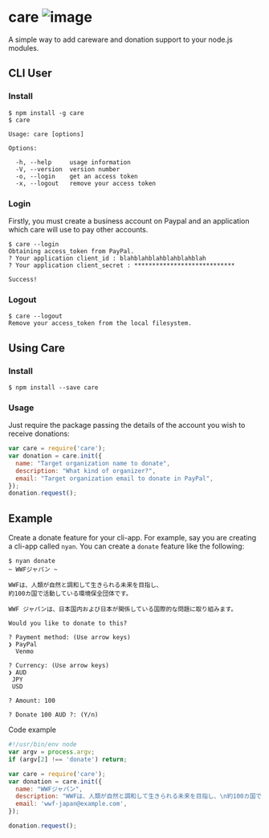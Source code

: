 # care ![image](http://care-server.herokuapp.com/care/badge/grunt/wwf-japan/JPY.svg)

A simple way to add careware and donation support to your node.js modules.

## CLI User
### Install
```
$ npm install -g care
$ care

Usage: care [options]

Options:

  -h, --help     usage information
  -V, --version  version number
  -o, --login    get an access token
  -x, --logout   remove your access token
```

### Login
Firstly, you must create a business account on Paypal and an application which care will use to pay other accounts.
```
$ care --login
Obtaining access_token from PayPal.
? Your application client_id : blahblahblahblahblahblah
? Your application client_secret : ****************************

Success!
```

### Logout
```
$ care --logout
Remove your access_token from the local filesystem.
```

## Using Care
### Install
```
$ npm install --save care
```

### Usage
Just require the package passing the details of the account you wish to receive donations:
```js
var care = require('care');
var donation = care.init({
  name: "Target organization name to donate",
  description: "What kind of organizer?",
  email: "Target organization email to donate in PayPal",
});
donation.request();

```

## Example
Create a donate feature for your cli-app. For example, say you are creating a cli-app called `nyan`. You can create a `donate` feature like the following:
```
$ nyan donate
~ WWFジャパン ~

WWFは、人類が自然と調和して生きられる未来を目指し、
約100カ国で活動している環境保全団体です。

WWF ジャパンは、日本国内および日本が関係している国際的な問題に取り組みます。

Would you like to donate to this?

? Payment method: (Use arrow keys)
❯ PayPal
  Venmo

? Currency: (Use arrow keys)
❯ AUD
 JPY
 USD

? Amount: 100

? Donate 100 AUD ?: (Y/n)
```

Code example
```js
#!/usr/bin/env node
var argv = process.argv;
if (argv[2] !== 'donate') return;

var care = require('care');
var donation = care.init({
  name: "WWFジャパン",
  description: "WWFは、人類が自然と調和して生きられる未来を目指し、\n約100カ国で活動している環境保全団体です。\n\nWWF ジャパンは、日本国内および日本が関係している国際的な問題に取り組みます。",
  email: 'wwf-japan@example.com',
});

donation.request();
```

